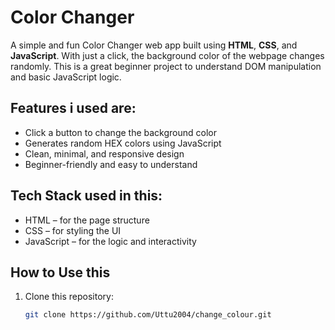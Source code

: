 #  Color Changer

A simple and fun Color Changer web app built using **HTML**, **CSS**, and **JavaScript**. With just a click, the background color of the webpage changes randomly. This is a great beginner project to understand DOM manipulation and basic JavaScript logic.

##  Features i used are:

- Click a button to change the background color
- Generates random HEX colors using JavaScript
- Clean, minimal, and responsive design
- Beginner-friendly and easy to understand

##  Tech Stack used in this:

- HTML – for the page structure
- CSS – for styling the UI
- JavaScript – for the logic and interactivity

##  How to Use this 

1. Clone this repository:
   ```bash
   git clone https://github.com/Uttu2004/change_colour.git
